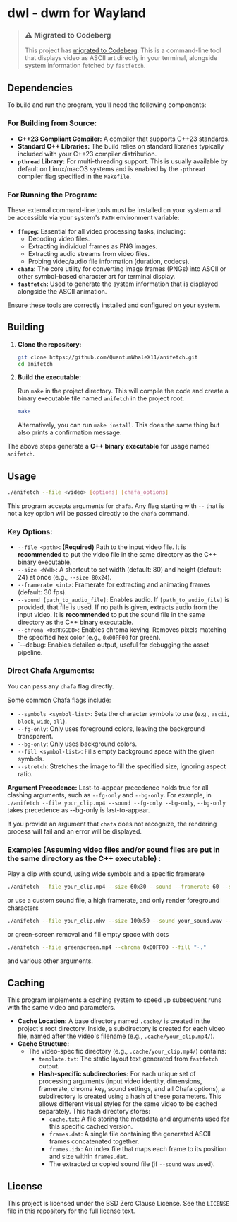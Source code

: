 # dwl - dwm for Wayland

> ### ⚠️ Migrated to Codeberg
>
> This project has [migrated to Codeberg](https://codeberg.org/QuantumWhaleX11/anifetch).
This is a command-line tool that displays video as ASCII art directly in your terminal, alongside system information fetched by `fastfetch`.

## Dependencies

To build and run the program, you'll need the following components:

### For Building from Source:

*   **C++23 Compliant Compiler:** A compiler that supports C++23 standards.
*   **Standard C++ Libraries:** The build relies on standard libraries typically included with your C++23 compiler distribution.
*   **`pthread` Library:** For multi-threading support. This is usually available by default on Linux/macOS systems and is enabled by the `-pthread` compiler flag specified in the `Makefile`.

### For Running the Program:

These external command-line tools must be installed on your system and be accessible via your system's `PATH` environment variable:

*   **`ffmpeg`:** Essential for all video processing tasks, including:
    *   Decoding video files.
    *   Extracting individual frames as PNG images.
    *   Extracting audio streams from video files.
    *   Probing video/audio file information (duration, codecs).
*   **`chafa`:** The core utility for converting image frames (PNGs) into ASCII or other symbol-based character art for terminal display.
*   **`fastfetch`:** Used to generate the system information that is displayed alongside the ASCII animation.

Ensure these tools are correctly installed and configured on your system.

## Building

1.  **Clone the repository:**
    ```bash
    git clone https://github.com/QuantumWhaleX11/anifetch.git
    cd anifetch
    ```

2.  **Build the executable:**
    
    Run `make` in the project directory. This will compile the code and create a binary executable file named `anifetch` in the project root.
    ```bash
    make
    ```

    Alternatively, you can run `make install`. This does the same thing but also prints a confirmation message.

The above steps generate a **C++ binary executable** for usage named `anifetch`.

## Usage

```bash
./anifetch --file <video> [options] [chafa_options]
```

This program accepts arguments for `chafa`. Any flag starting with `--` that is not a key option will be passed directly to the `chafa` command.

### Key Options:

*   `--file <path>`: **(Required)** Path to the input video file. It is **recommended** to put the video file in the same directory as the C++ binary executable.
*   `--size <WxH>`: A shortcut to set width (default: 80) and height (default: 24) at once (e.g., `--size 80x24`).
*   `--framerate <int>`: Framerate for extracting and animating frames (default: 30 fps).
*   `--sound [path_to_audio_file]`: Enables audio. If `[path_to_audio_file]` is provided, that file is used. If no path is given, extracts audio from the input video. It is **recommended** to put the sound file in the same directory as the C++ binary executable.
*   `--chroma <0xRRGGBB>`: Enables chroma keying. Removes pixels matching the specified hex color (e.g., `0x00FF00` for green).
*   `--debug: Enables detailed output, useful for debugging the asset pipeline.

### Direct Chafa Arguments:

You can pass any `chafa` flag directly.

Some common Chafa flags include:
*   `--symbols <symbol-list>`: Sets the character symbols to use (e.g., `ascii`, `block`, `wide`, `all`).
*   `--fg-only`: Only uses foreground colors, leaving the background transparent.
*   `--bg-only`: Only uses background colors.
*   `--fill <symbol-list>`: Fills empty background space with the given symbols.
*   `--stretch`: Stretches the image to fill the specified size, ignoring aspect ratio.

**Argument Precedence:** Last-to-appear precedence holds true for all clashing arguments, such as `--fg-only` and `--bg-only`. For example, in `./anifetch --file your_clip.mp4 --sound --fg-only --bg-only`, `--bg-only` takes precedence as --bg-only is last-to-appear.

If you provide an argument that `chafa` does not recognize, the rendering process will fail and an error will be displayed.

### Examples (Assuming video files and/or sound files are put in the same directory as the C++ executable) :

Play a clip with sound, using wide symbols and a specific framerate

```bash
./anifetch --file your_clip.mp4 --size 60x30 --sound --framerate 60 --symbols wide
```

or use a custom sound file, a high framerate, and only render foreground characters

```bash 
./anifetch --file your_clip.mkv --size 100x50 --sound your_sound.wav --framerate 144 --fg-only
```

or green-screen removal and fill empty space with dots 

```bash
./anifetch --file greenscreen.mp4 --chroma 0x00FF00 --fill "·."
```

and various other arguments.

## Caching

This program implements a caching system to speed up subsequent runs with the same video and parameters.

*   **Cache Location:** A base directory named `.cache/` is created in the project's root directory. Inside, a subdirectory is created for each video file, named after the video's filename (e.g., `.cache/your_clip.mp4/`).
*   **Cache Structure:**
    *   The video-specific directory (e.g., `.cache/your_clip.mp4/`) contains:
        *   `template.txt`: The static layout text generated from `fastfetch` output.
        *   **Hash-specific subdirectories:** For each unique set of processing arguments (input video identity, dimensions, framerate, chroma key, sound settings, and all Chafa options), a subdirectory is created using a hash of these parameters. This allows different visual styles for the same video to be cached separately. This hash directory stores:
            *   `cache.txt`: A file storing the metadata and arguments used for this specific cached version.
            *   `frames.dat`: A single file containing the generated ASCII frames concatenated together.
            *   `frames.idx`: An index file that maps each frame to its position and size within `frames.dat`.
            *   The extracted or copied sound file (if `--sound` was used).

## License

This project is licensed under the BSD Zero Clause License. See the `LICENSE` file in this repository for the full license text.
